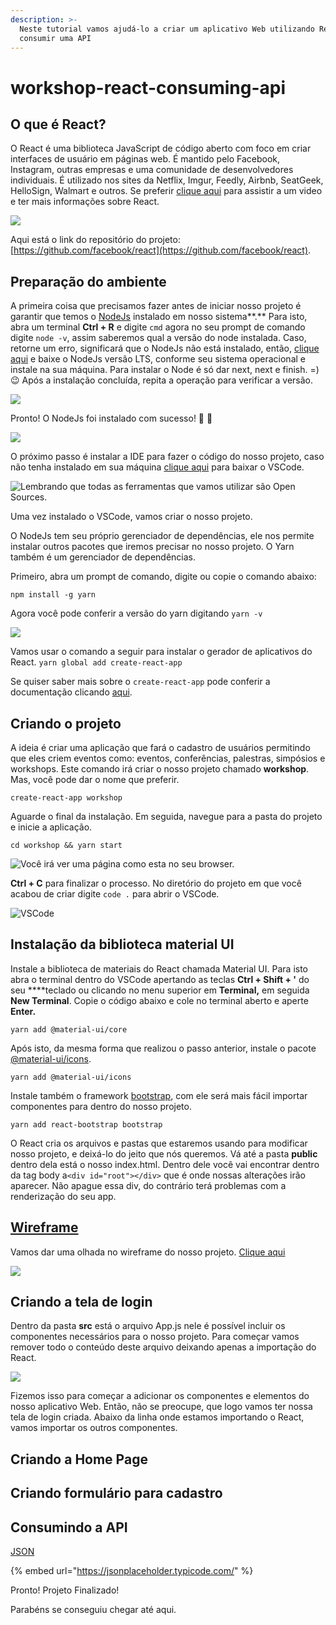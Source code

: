 ```yaml
---
description: >-
  Neste tutorial vamos ajudá-lo a criar um aplicativo Web utilizando React para
  consumir uma API
---
```


# workshop-react-consuming-api

## O que é React?

O React é uma biblioteca JavaScript de código aberto com foco em criar interfaces de usuário em páginas web. É mantido pelo Facebook, Instagram, outras empresas e uma comunidade de desenvolvedores individuais. É utilizado nos sites da Netflix, Imgur, Feedly, Airbnb, SeatGeek, HelloSign, Walmart e outros. Se preferir [clique aqui](https://www.youtube.com/watch?v=cEczlv669Oo) para assistir a um video e ter mais informações sobre React. 

![](.gitbook/assets/luke-chesser-lg8toawe8wq-unsplash.jpg)

Aqui está o link do repositório do projeto: [https://github.com/facebook/react](https://github.com/facebook/react).

## Preparação do ambiente

A primeira coisa que precisamos fazer antes de iniciar nosso projeto é garantir que temos o [NodeJs](https://nodejs.org/en/download/) instalado em nosso sistema**.** Para isto, abra um terminal **Ctrl + R** e digite `cmd` agora no seu prompt de comando digite `node -v`, assim saberemos qual a versão do node instalada. Caso, retorne um erro, significará que o NodeJs não está instalado, então, [clique aqui](https://nodejs.org/en/download/) e baixe o NodeJs versão LTS, conforme seu sistema operacional e instale na sua máquina. Para instalar o Node é só dar next, next e finish. =\) 😉 Após a instalação concluída, repita a operação para verificar a versão.

![](.gitbook/assets/node%20%281%29.png)

Pronto! O NodeJs foi instalado com sucesso! 🥳 🎉 

![](.gitbook/assets/node.png)

O próximo passo é instalar a IDE para fazer o código do nosso projeto, caso não tenha instalado em sua máquina [clique aqui](https://code.visualstudio.com/download) para baixar o VSCode. 

![Lembrando que todas as ferramentas que vamos utilizar s&#xE3;o Open Sources.](.gitbook/assets/vscode.png)

Uma vez instalado o VSCode, vamos criar o nosso projeto. 

O NodeJs tem seu próprio gerenciador de dependências, ele nos permite instalar outros pacotes que iremos precisar no nosso projeto. O Yarn também é um gerenciador de dependências.

Primeiro, abra um prompt de comando, digite ou copie o comando abaixo:

```text
npm install -g yarn
```

Agora você pode conferir a versão do yarn digitando `yarn -v`

![](.gitbook/assets/yarn.png)

Vamos usar o comando a seguir para instalar o gerador de aplicativos do React. `yarn global add create-react-app`

Se quiser saber mais sobre o `create-react-app` pode conferir a documentação clicando [aqui](https://create-react-app.dev/).

## Criando o projeto 

A ideia é criar uma  aplicação que fará o cadastro de usuários permitindo que eles criem eventos como: eventos, conferências, palestras, simpósios e workshops. Este comando irá criar o nosso projeto chamado **workshop**. Mas, você pode dar o nome que preferir.

`create-react-app workshop`

Aguarde o final da instalação. Em seguida, navegue para a pasta do projeto e inicie a aplicação.

`cd workshop && yarn start`

![Voc&#xEA; ir&#xE1; ver uma p&#xE1;gina como esta no seu browser.](.gitbook/assets/react.png)

**Ctrl + C** para finalizar o processo. No diretório do projeto em que você acabou de criar digite `code .` para abrir o VSCode. 

![VSCode](.gitbook/assets/vscode2.png)

## Instalação da biblioteca material UI

Instale a biblioteca de materiais do React chamada Material UI. Para isto abra o terminal dentro do VSCode apertando as teclas **Ctrl + Shift +  '**  do seu  ****teclado ou clicando no menu superior em **Terminal,** em seguida **New Terminal**. Copie o código abaixo e cole no terminal aberto e aperte **Enter.**

```text
yarn add @material-ui/core
```

Após isto, da mesma forma que realizou o passo anterior, instale o pacote [@material-ui/icons](https://www.npmjs.com/package/@material-ui/icons).

```text
yarn add @material-ui/icons
```

Instale também o framework [bootstrap](https://react-bootstrap.github.io/), com ele será mais fácil importar componentes para dentro do nosso projeto.

```text
yarn add react-bootstrap bootstrap
```

O React cria os arquivos e pastas que estaremos usando para modificar nosso projeto, e deixá-lo do jeito que nós queremos. Vá até a pasta **public** dentro dela está o nosso index.html. Dentro dele você vai encontrar dentro da tag body a`<div id="root"></div>` que é onde nossas alterações irão aparecer. Não apague essa div, do contrário terá problemas com a renderização do seu app.

## [Wireframe](https://viewer.diagrams.net/?highlight=0000ff&edit=_blank&layers=1&nav=1&title=workshop.drawio#Uhttps%3A%2F%2Fraw.githubusercontent.com%2FJuanVAF%2Fworkshop%2Fmaster%2Fworkshop.drawio) 

Vamos dar uma olhada no wireframe do nosso projeto. [Clique aqui](https://viewer.diagrams.net/?highlight=0000ff&edit=_blank&layers=1&nav=1&title=workshop.drawio#Uhttps%3A%2F%2Fraw.githubusercontent.com%2FJuanVAF%2Fworkshop%2Fmaster%2Fworkshop.drawio)

![](.gitbook/assets/workshop.png)

## Criando a tela de login

Dentro da pasta **src** está o arquivo App.js nele é possível incluir os componentes necessários para o nosso projeto. Para começar vamos remover todo o conteúdo deste arquivo deixando apenas a importação do React.

![](.gitbook/assets/tela-1.png)

Fizemos isso para começar a adicionar os componentes e elementos do nosso aplicativo Web. Então, não se preocupe, que logo vamos ter nossa tela de login criada. Abaixo da linha onde estamos importando o React, vamos importar os outros componentes.

## Criando a Home Page

## Criando formulário para cadastro

## Consumindo a API

[JSON](https://www.json.org/json-en.html)



{% embed url="https://jsonplaceholder.typicode.com/" %}





Pronto! Projeto Finalizado! 

Parabéns se conseguiu chegar até aqui.

 









